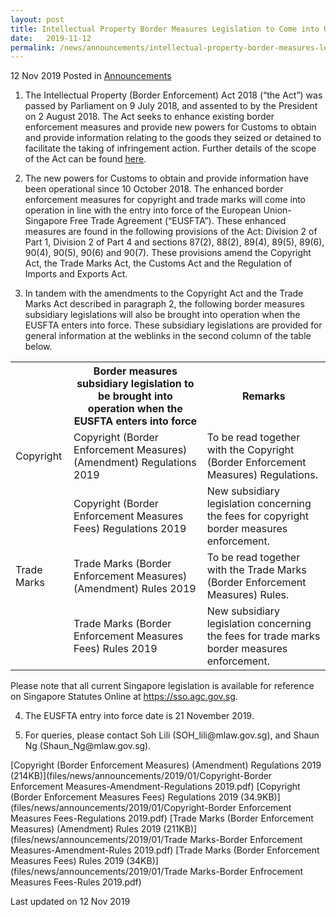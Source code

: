 ```yaml
---
layout: post
title: Intellectual Property Border Measures Legislation to Come into Operation Upon the Entry into Force of the EU-Singapore Free Trade Agreement on 21 November 2019
date:   2019-11-12
permalink: /news/announcements/intellectual-property-border-measures-legislation-comes-into-operation-on-21-nov-2019
---
```


12 Nov 2019 Posted in [Announcements](/news/announcements)

1. The Intellectual Property (Border Enforcement) Act 2018 (“the Act”) was passed by Parliament on 9 July 2018, and assented to by the President on 2 August 2018. The Act seeks to enhance existing border enforcement measures and provide new powers for Customs to obtain and provide information relating to the goods they seized or detained to facilitate the taking of infringement action. Further details of the scope of the Act can be found [here](https://app.mlaw.gov.sg/news/press-releases/factsheet-on-intellectual-property--border-enforcement--bill "here").

2. The new powers for Customs to obtain and provide information have been operational since 10 October 2018. The enhanced border enforcement measures for copyright and trade marks will come into operation in line with the entry into force of the European Union-Singapore Free Trade Agreement (“EUSFTA”). These enhanced measures are found in the following provisions of the Act: Division 2 of Part 1, Division 2 of Part 4 and sections 87(2), 88(2), 89(4), 89(5), 89(6), 90(4), 90(5), 90(6) and 90(7). These provisions amend the Copyright Act, the Trade Marks Act, the Customs Act and the Regulation of Imports and Exports Act.

3. In tandem with the amendments to the Copyright Act and the Trade Marks Act described in paragraph 2, the following border measures subsidiary legislations will also be brought into operation when the EUSFTA enters into force. These subsidiary legislations are provided for general information at the weblinks in the second column of the table below.

<table class="table-v">
<tr>
<th></th>
<th>Border measures subsidiary legislation to be brought into operation when the EUSFTA enters into force</th>
<th>Remarks</th>
</tr>
<tr>
<td>Copyright</td>
<td>Copyright (Border Enforcement Measures) (Amendment) Regulations 2019</td>
<td>To be read together with the Copyright (Border Enforcement Measures) Regulations.</td>
</tr>
<tr>
<td></td>
<td>Copyright (Border Enforcement Measures Fees) Regulations 2019</td>
<td>New subsidiary legislation concerning the fees for copyright border measures enforcement.</td>
<tr>
<td>Trade Marks</td>
<td>Trade Marks (Border Enforcement Measures) (Amendment) Rules 2019</td>
<td>To be read together with the Trade Marks (Border Enforcement Measures) Rules.</td>
</tr>
<tr>
<td></td>
<td>Trade Marks (Border Enforcement Measures Fees) Rules 2019</td>
<td>New subsidiary legislation concerning the fees for trade marks border measures enforcement.
</td>
</tr>
</table>

Please note that all current Singapore legislation is available for reference on Singapore Statutes Online at https://sso.agc.gov.sg.

<ol start="4">
<li>The EUSFTA entry into force date is 21 November 2019.</li>
</ol>

<ol start="5">
<li>For queries, please contact Soh Lili (SOH_lili@mlaw.gov.sg), and Shaun Ng (Shaun_Ng@mlaw.gov.sg).</li>
</ol>

[Copyright (Border Enforcement Measures) (Amendment) Regulations 2019 (214KB)](files/news/announcements/2019/01/Copyright-Border Enforcement Measures-Amendment-Regulations 2019.pdf)
[Copyright (Border Enforcement Measures Fees) Regulations 2019 (34.9KB)](files/news/announcements/2019/01/Copyright-Border Enforcement Measures Fees-Regulations 2019.pdf)
[Trade Marks (Border Enforcement Measures) (Amendment) Rules 2019 (211KB)](files/news/announcements/2019/01/Trade Marks-Border Enforcement Measures-Amendment-Rules 2019.pdf)
[Trade Marks (Border Enforcement Measures Fees) Rules 2019 (34KB)](files/news/announcements/2019/01/Trade Marks-Border Enfrocement Measures Fees-Rules 2019.pdf)

<p class="right-side-updated">Last updated on 12 Nov 2019</p>
